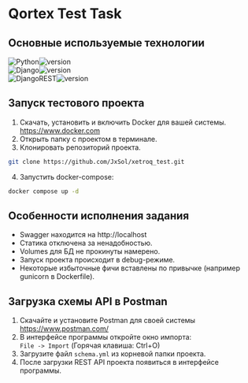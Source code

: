 # Qortex Test Task

## Основные используемые технологии
![Python](https://img.shields.io/badge/Python-3776AB.svg?style=flat&logo=Python&logoColor=white)![version](https://img.shields.io/badge/3.11-gray) <br>
![Django](https://img.shields.io/badge/Django-092E20.svg?style=flat&logo=Django&logoColor=white)![version](https://img.shields.io/badge/4.2.4-gray) <br>
![DjangoREST](https://img.shields.io/badge/DjangoREST-800000.svg?style=flat&logo=Django&logoColor=white)![version](https://img.shields.io/badge/3.14.0-gray)

## Запуск тестового проекта
1. Скачать, установить и включить Docker для вашей системы.
<br> https://www.docker.com
2. Открыть папку с проектом в терминале.
3. Клонировать репозиторий проекта.
```sh
git clone https://github.com/JxSol/xetroq_test.git
```
4. Запустить docker-compose:
```sh
docker compose up -d
```

## Особенности исполнения задания
- Swagger находится на http://localhost
- Статика отключена за ненадобностью.
- Volumes для БД не прокинуты намерено.
- Запуск проекта происходит в debug-режиме.
- Некоторые избыточные фичи вставлены по привычке (например gunicorn в Dockerfile).

## Загрузка схемы API в Postman
1. Скачайте и установите Postman для своей системы
<br> https://www.postman.com/
2. В интерфейсе программы откройте окно импорта:
<br> `File -> Import` (Горячая клавиша: Ctrl+O)
3. Загрузите файл `schema.yml` из корневой папки проекта.
4. После загрузки REST API проекта появиться в интерфейсе программы.